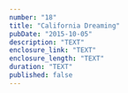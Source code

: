 ```yaml
---
number: "18"
title: "California Dreaming"
pubDate: "2015-10-05"
description: "TEXT"
enclosure_link: "TEXT"
enclosure_length: "TEXT"
duration: "TEXT"
published: false
---
```

